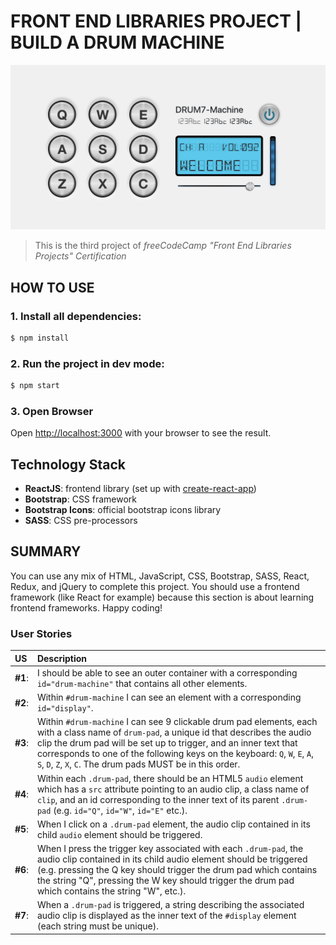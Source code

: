 # FRONT END LIBRARIES PROJECT | BUILD A DRUM MACHINE
![Project-preview](drum-machine-preview.png)
> This is the third project of _freeCodeCamp "Front End Libraries Projects" Certification_

## HOW TO USE

### 1. Install all dependencies: 
```bash
$ npm install
```

### 2. Run the project in dev mode:
```bash
$ npm start
```

### 3. Open Browser
Open [http://localhost:3000](http://localhost:3000) with your browser to see the result.


## Technology Stack

- **ReactJS**: frontend library (set up with [create-react-app](https://github.com/facebook/create-react-app))
- **Bootstrap**: CSS framework
- **Bootstrap Icons**: official bootstrap icons library
- **SASS**: CSS pre-processors

## SUMMARY

You can use any mix of HTML, JavaScript, CSS, Bootstrap, SASS, React, Redux, and jQuery to complete this project. You should use a frontend framework (like React for example) because this section is about learning frontend frameworks. Happy coding!

### User Stories

|    US    |        Description        |
| :------- | :------------------------ |
| **#1**:  | I should be able to see an outer container with a corresponding `id="drum-machine"` that contains all other elements. |
| **#2**:  | Within `#drum-machine` I can see an element with a corresponding `id="display"`. |
| **#3**:  | Within `#drum-machine` I can see 9 clickable drum pad elements, each with a class name of `drum-pad`, a unique id that describes the audio clip the drum pad will be set up to trigger, and an inner text that corresponds to one of the following keys on the keyboard: `Q`, `W`, `E`, `A`, `S`, `D`, `Z`, `X`, `C`. The drum pads MUST be in this order. |
| **#4**:  | Within each `.drum-pad`, there should be an HTML5 `audio` element which has a `src` attribute pointing to an audio clip, a class name of `clip`, and an id corresponding to the inner text of its parent `.drum-pad` (e.g. `id="Q"`, `id="W"`, `id="E"` etc.). |
| **#5**:  | When I click on a `.drum-pad` element, the audio clip contained in its child `audio` element should be triggered. |
| **#6**:  | When I press the trigger key associated with each `.drum-pad`, the audio clip contained in its child audio element should be triggered (e.g. pressing the Q key should trigger the drum pad which contains the string "Q", pressing the W key should trigger the drum pad which contains the string "W", etc.). |
| **#7**:  | When a `.drum-pad` is triggered, a string describing the associated audio clip is displayed as the inner text of the `#display` element (each string must be unique). |
